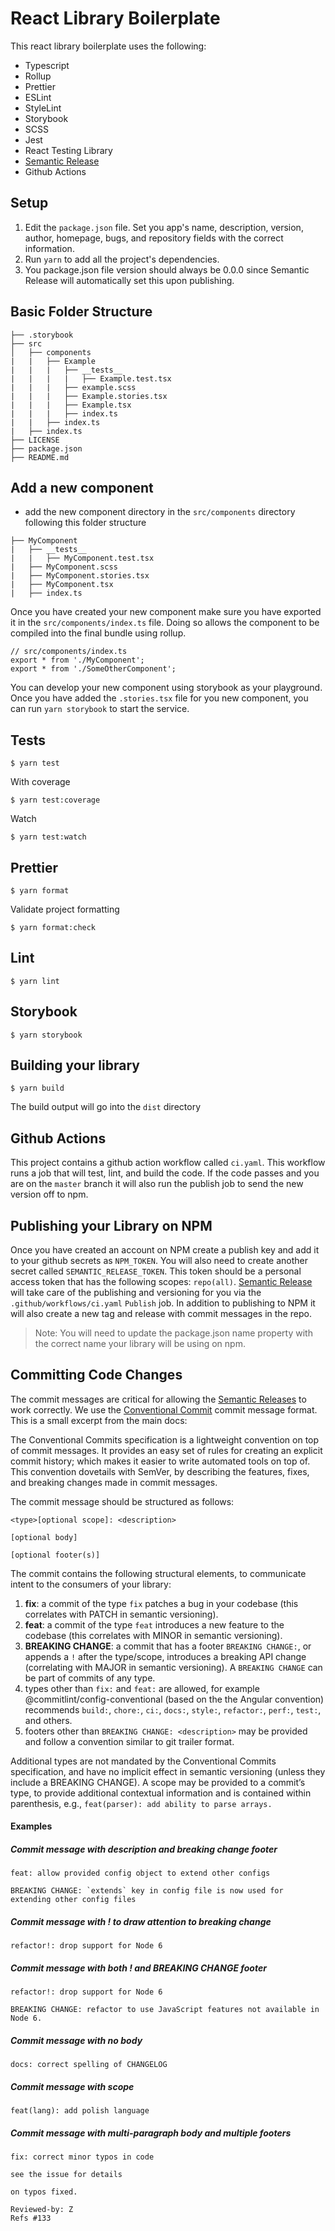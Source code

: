 # React Library Boilerplate

This react library boilerplate uses the following:

- Typescript
- Rollup
- Prettier
- ESLint
- StyleLint
- Storybook
- SCSS
- Jest
- React Testing Library
- [Semantic Release](https://semantic-release.gitbook.io/)
- Github Actions

## Setup

1. Edit the `package.json` file. Set you app's name, description, version, author, homepage, bugs, and repository fields with the correct information.
1. Run `yarn` to add all the project's dependencies.
1. You package.json file version should always be 0.0.0 since Semantic Release will automatically set this upon publishing.

## Basic Folder Structure

```
├── .storybook
├── src
│   ├── components
|   |   ├── Example
|   |   |   ├── __tests__
|   |   |   |   ├── Example.test.tsx
|   |   |   ├── example.scss
|   |   |   ├── Example.stories.tsx
|   |   |   ├── Example.tsx
|   |   |   ├── index.ts
|   |   ├── index.ts
|   ├── index.ts
├── LICENSE
├── package.json
├── README.md
```

## Add a new component

- add the new component directory in the `src/components` directory following this folder structure

```
├── MyComponent
|   ├── __tests__
|   |   ├── MyComponent.test.tsx
|   ├── MyComponent.scss
|   ├── MyComponent.stories.tsx
|   ├── MyComponent.tsx
|   ├── index.ts

```

Once you have created your new component make sure you have exported it in the `src/components/index.ts` file. Doing so allows the component to be compiled into the final bundle using rollup.

```
// src/components/index.ts
export * from './MyComponent';
export * from './SomeOtherComponent';
```

You can develop your new component using storybook as your playground. Once you have added the `.stories.tsx` file for you new component, you can run `yarn storybook` to start the service.

## Tests

```
$ yarn test
```

With coverage

```
$ yarn test:coverage
```

Watch

```
$ yarn test:watch
```

## Prettier

```
$ yarn format
```

Validate project formatting

```
$ yarn format:check
```

## Lint

```
$ yarn lint
```

## Storybook

```
$ yarn storybook
```

## Building your library

```
$ yarn build
```

The build output will go into the `dist` directory

## Github Actions

This project contains a github action workflow called `ci.yaml`. This workflow runs a job that will test, lint, and build the code. If the code passes and you are on the `master` branch it will also run the publish job to send the new version off to npm.

## Publishing your Library on NPM

Once you have created an account on NPM create a publish key and add it to your github secrets as `NPM_TOKEN`. You will also need to create another secret called `SEMANTIC_RELEASE_TOKEN`. This token should be a personal access token that has the following scopes: `repo(all)`. [Semantic Release](https://semantic-release.gitbook.io/) will take care of the publishing and versioning for you via the `.github/workflows/ci.yaml` `Publish` job. In addition to publishing to NPM it will also create a new tag and release with commit messages in the repo.

> Note: You will need to update the package.json name property with the correct name your library will be using on npm.

## Committing Code Changes

The commit messages are critical for allowing the [Semantic Releases](https://semantic-release.gitbook.io/) to work correctly. We use the [Conventional Commit](https://www.conventionalcommits.org/en/v1.0.0/) commit message format. This is a small excerpt from the main docs:

The Conventional Commits specification is a lightweight convention on top of commit messages. It provides an easy set of rules for creating an explicit commit history; which makes it easier to write automated tools on top of. This convention dovetails with SemVer, by describing the features, fixes, and breaking changes made in commit messages.

The commit message should be structured as follows:

```
<type>[optional scope]: <description>

[optional body]

[optional footer(s)]
```

The commit contains the following structural elements, to communicate intent to the consumers of your library:

1. **fix**: a commit of the type `fix` patches a bug in your codebase (this correlates with PATCH in semantic versioning).
2. **feat**: a commit of the type `feat` introduces a new feature to the codebase (this correlates with MINOR in semantic versioning).
3. **BREAKING CHANGE**: a commit that has a footer `BREAKING CHANGE:`, or appends a `!` after the type/scope, introduces a breaking API change (correlating with MAJOR in semantic versioning). A `BREAKING CHANGE` can be part of commits of any type.
4. types other than `fix:` and `feat:` are allowed, for example @commitlint/config-conventional (based on the the Angular convention) recommends `build:`, `chore:`, `ci:`, `docs:`, `style:`, `refactor:`, `perf:`, `test:`, and others.
5. footers other than `BREAKING CHANGE: <description>` may be provided and follow a convention similar to git trailer format.

Additional types are not mandated by the Conventional Commits specification, and have no implicit effect in semantic versioning (unless they include a BREAKING CHANGE). A scope may be provided to a commit’s type, to provide additional contextual information and is contained within parenthesis, e.g., `feat(parser): add ability to parse arrays.`

#### Examples

##### Commit message with description and breaking change footer

```
feat: allow provided config object to extend other configs

BREAKING CHANGE: `extends` key in config file is now used for extending other config files
```

##### Commit message with ! to draw attention to breaking change

```
refactor!: drop support for Node 6
```

##### Commit message with both ! and BREAKING CHANGE footer

```
refactor!: drop support for Node 6

BREAKING CHANGE: refactor to use JavaScript features not available in Node 6.
```

##### Commit message with no body

```
docs: correct spelling of CHANGELOG
```

##### Commit message with scope

```
feat(lang): add polish language
```

##### Commit message with multi-paragraph body and multiple footers

```
fix: correct minor typos in code

see the issue for details

on typos fixed.

Reviewed-by: Z
Refs #133
```
